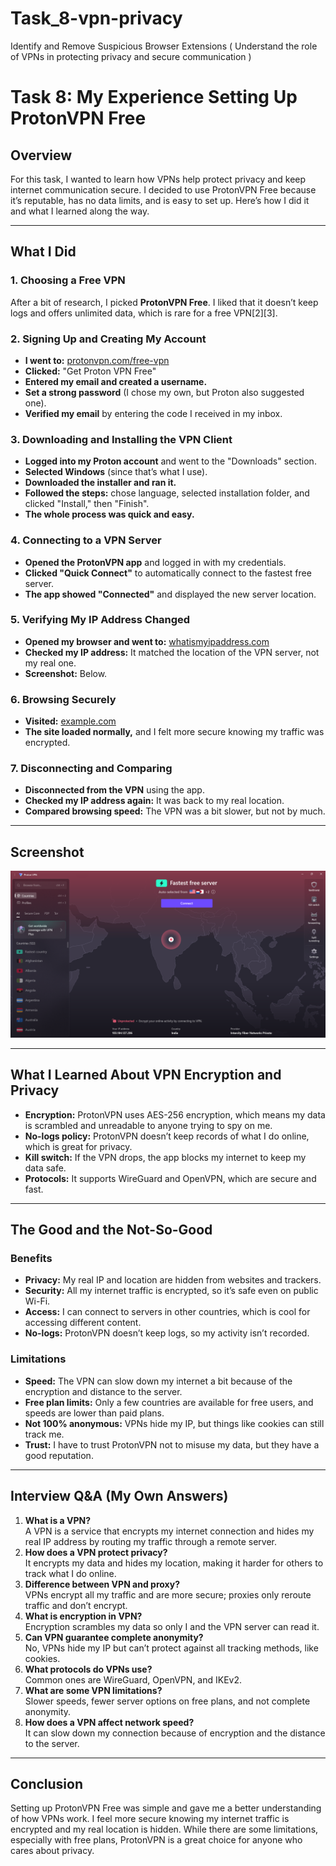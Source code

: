 # Task_8-vpn-privacy
Identify and Remove Suspicious Browser Extensions ( Understand the role of VPNs in protecting privacy and secure communication )

# Task 8: My Experience Setting Up ProtonVPN Free

## Overview

For this task, I wanted to learn how VPNs help protect privacy and keep internet communication secure. I decided to use ProtonVPN Free because it’s reputable, has no data limits, and is easy to set up. Here’s how I did it and what I learned along the way.

---

## What I Did

### 1. Choosing a Free VPN

After a bit of research, I picked **ProtonVPN Free**. I liked that it doesn’t keep logs and offers unlimited data, which is rare for a free VPN[2][3].

### 2. Signing Up and Creating My Account

- **I went to:** [protonvpn.com/free-vpn](https://protonvpn.com/free-vpn)
- **Clicked:** "Get Proton VPN Free"
- **Entered my email and created a username.**
- **Set a strong password** (I chose my own, but Proton also suggested one).
- **Verified my email** by entering the code I received in my inbox.

### 3. Downloading and Installing the VPN Client

- **Logged into my Proton account** and went to the "Downloads" section.
- **Selected Windows** (since that’s what I use).
- **Downloaded the installer and ran it.**
- **Followed the steps:** chose language, selected installation folder, and clicked "Install," then "Finish".
- **The whole process was quick and easy.**

### 4. Connecting to a VPN Server

- **Opened the ProtonVPN app** and logged in with my credentials.
- **Clicked "Quick Connect"** to automatically connect to the fastest free server.
- **The app showed "Connected"** and displayed the new server location.

### 5. Verifying My IP Address Changed

- **Opened my browser and went to:** [whatismyipaddress.com](https://www.whatismyipaddress.com/)
- **Checked my IP address:** It matched the location of the VPN server, not my real one.
- **Screenshot:** Below.

### 6. Browsing Securely

- **Visited:** [example.com](https://example.com)
- **The site loaded normally,** and I felt more secure knowing my traffic was encrypted.

### 7. Disconnecting and Comparing

- **Disconnected from the VPN** using the app.
- **Checked my IP address again:** It was back to my real location.
- **Compared browsing speed:** The VPN was a bit slower, but not by much.

---

## Screenshot

![VPN Connection Status](vpn_connection_status.png)

---

## What I Learned About VPN Encryption and Privacy

- **Encryption:** ProtonVPN uses AES-256 encryption, which means my data is scrambled and unreadable to anyone trying to spy on me.
- **No-logs policy:** ProtonVPN doesn’t keep records of what I do online, which is great for privacy.
- **Kill switch:** If the VPN drops, the app blocks my internet to keep my data safe.
- **Protocols:** It supports WireGuard and OpenVPN, which are secure and fast.

---

## The Good and the Not-So-Good

### Benefits

- **Privacy:** My real IP and location are hidden from websites and trackers.
- **Security:** All my internet traffic is encrypted, so it’s safe even on public Wi-Fi.
- **Access:** I can connect to servers in other countries, which is cool for accessing different content.
- **No-logs:** ProtonVPN doesn’t keep logs, so my activity isn’t recorded.

### Limitations

- **Speed:** The VPN can slow down my internet a bit because of the encryption and distance to the server.
- **Free plan limits:** Only a few countries are available for free users, and speeds are lower than paid plans.
- **Not 100% anonymous:** VPNs hide my IP, but things like cookies can still track me.
- **Trust:** I have to trust ProtonVPN not to misuse my data, but they have a good reputation.

---

## Interview Q&A (My Own Answers)

1. **What is a VPN?**  
   A VPN is a service that encrypts my internet connection and hides my real IP address by routing my traffic through a remote server.
2. **How does a VPN protect privacy?**  
   It encrypts my data and hides my location, making it harder for others to track what I do online.
3. **Difference between VPN and proxy?**  
   VPNs encrypt all my traffic and are more secure; proxies only reroute traffic and don’t encrypt.
4. **What is encryption in VPN?**  
   Encryption scrambles my data so only I and the VPN server can read it.
5. **Can VPN guarantee complete anonymity?**  
   No, VPNs hide my IP but can’t protect against all tracking methods, like cookies.
6. **What protocols do VPNs use?**  
   Common ones are WireGuard, OpenVPN, and IKEv2.
7. **What are some VPN limitations?**  
   Slower speeds, fewer server options on free plans, and not complete anonymity.
8. **How does a VPN affect network speed?**  
   It can slow down my connection because of encryption and the distance to the server.
---

## Conclusion

Setting up ProtonVPN Free was simple and gave me a better understanding of how VPNs work. I feel more secure knowing my internet traffic is encrypted and my real location is hidden. While there are some limitations, especially with free plans, ProtonVPN is a great choice for anyone who cares about privacy.
